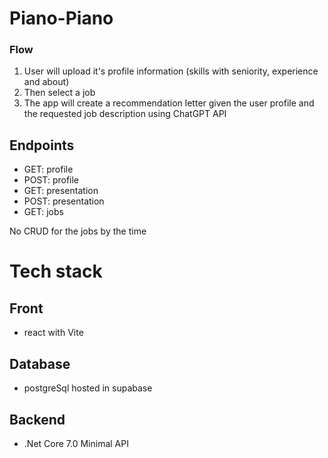 # Piano-Piano

### Flow
1. User will upload it's profile information (skills with seniority, experience and about)
2. Then select a job 
3. The app will create a recommendation letter given the user profile and the requested job description using ChatGPT API

## Endpoints
- GET: profile
- POST: profile
- GET: presentation
- POST: presentation
- GET: jobs

No CRUD for the jobs by the time

# Tech stack
## Front
- react with Vite

## Database
- postgreSql hosted in supabase

## Backend 
- .Net Core 7.0 Minimal API
